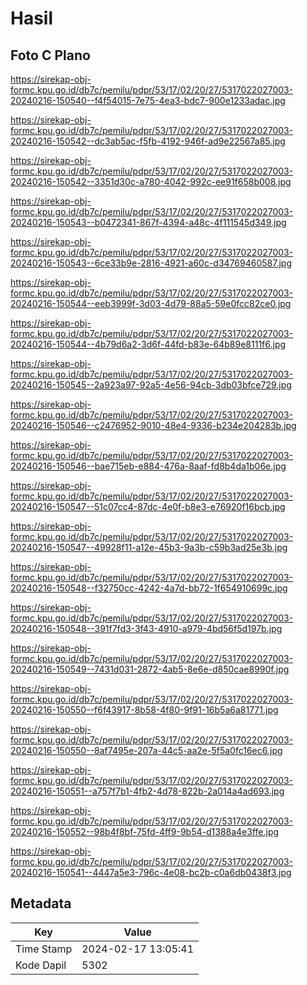 # Hasil

## Foto C Plano

https://sirekap-obj-formc.kpu.go.id/db7c/pemilu/pdpr/53/17/02/20/27/5317022027003-20240216-150540--f4f54015-7e75-4ea3-bdc7-900e1233adac.jpg

https://sirekap-obj-formc.kpu.go.id/db7c/pemilu/pdpr/53/17/02/20/27/5317022027003-20240216-150542--dc3ab5ac-f5fb-4192-946f-ad9e22567a85.jpg

https://sirekap-obj-formc.kpu.go.id/db7c/pemilu/pdpr/53/17/02/20/27/5317022027003-20240216-150542--3351d30c-a780-4042-992c-ee91f658b008.jpg

https://sirekap-obj-formc.kpu.go.id/db7c/pemilu/pdpr/53/17/02/20/27/5317022027003-20240216-150543--b0472341-867f-4394-a48c-4f111545d349.jpg

https://sirekap-obj-formc.kpu.go.id/db7c/pemilu/pdpr/53/17/02/20/27/5317022027003-20240216-150543--6ce33b9e-2816-4921-a60c-d34769460587.jpg

https://sirekap-obj-formc.kpu.go.id/db7c/pemilu/pdpr/53/17/02/20/27/5317022027003-20240216-150544--eeb3999f-3d03-4d79-88a5-59e0fcc82ce0.jpg

https://sirekap-obj-formc.kpu.go.id/db7c/pemilu/pdpr/53/17/02/20/27/5317022027003-20240216-150544--4b79d6a2-3d6f-44fd-b83e-64b89e8111f6.jpg

https://sirekap-obj-formc.kpu.go.id/db7c/pemilu/pdpr/53/17/02/20/27/5317022027003-20240216-150545--2a923a97-92a5-4e56-94cb-3db03bfce729.jpg

https://sirekap-obj-formc.kpu.go.id/db7c/pemilu/pdpr/53/17/02/20/27/5317022027003-20240216-150546--c2476952-9010-48e4-9336-b234e204283b.jpg

https://sirekap-obj-formc.kpu.go.id/db7c/pemilu/pdpr/53/17/02/20/27/5317022027003-20240216-150546--bae715eb-e884-476a-8aaf-fd8b4da1b06e.jpg

https://sirekap-obj-formc.kpu.go.id/db7c/pemilu/pdpr/53/17/02/20/27/5317022027003-20240216-150547--51c07cc4-87dc-4e0f-b8e3-e76920f16bcb.jpg

https://sirekap-obj-formc.kpu.go.id/db7c/pemilu/pdpr/53/17/02/20/27/5317022027003-20240216-150547--49928f11-a12e-45b3-9a3b-c59b3ad25e3b.jpg

https://sirekap-obj-formc.kpu.go.id/db7c/pemilu/pdpr/53/17/02/20/27/5317022027003-20240216-150548--f32750cc-4242-4a7d-bb72-1f654910699c.jpg

https://sirekap-obj-formc.kpu.go.id/db7c/pemilu/pdpr/53/17/02/20/27/5317022027003-20240216-150548--391f7fd3-3f43-4910-a979-4bd56f5d197b.jpg

https://sirekap-obj-formc.kpu.go.id/db7c/pemilu/pdpr/53/17/02/20/27/5317022027003-20240216-150549--7431d031-2872-4ab5-8e6e-d850cae8990f.jpg

https://sirekap-obj-formc.kpu.go.id/db7c/pemilu/pdpr/53/17/02/20/27/5317022027003-20240216-150550--f6f43917-8b58-4f80-9f91-16b5a6a81771.jpg

https://sirekap-obj-formc.kpu.go.id/db7c/pemilu/pdpr/53/17/02/20/27/5317022027003-20240216-150550--8af7495e-207a-44c5-aa2e-5f5a0fc16ec6.jpg

https://sirekap-obj-formc.kpu.go.id/db7c/pemilu/pdpr/53/17/02/20/27/5317022027003-20240216-150551--a757f7b1-4fb2-4d78-822b-2a014a4ad693.jpg

https://sirekap-obj-formc.kpu.go.id/db7c/pemilu/pdpr/53/17/02/20/27/5317022027003-20240216-150552--98b4f8bf-75fd-4ff9-9b54-d1388a4e3ffe.jpg

https://sirekap-obj-formc.kpu.go.id/db7c/pemilu/pdpr/53/17/02/20/27/5317022027003-20240216-150541--4447a5e3-796c-4e08-bc2b-c0a6db0438f3.jpg


## Metadata

| Key        | Value               |
| ---------- | ------------------- |
| Time Stamp | 2024-02-17 13:05:41 |
| Kode Dapil | 5302                |



